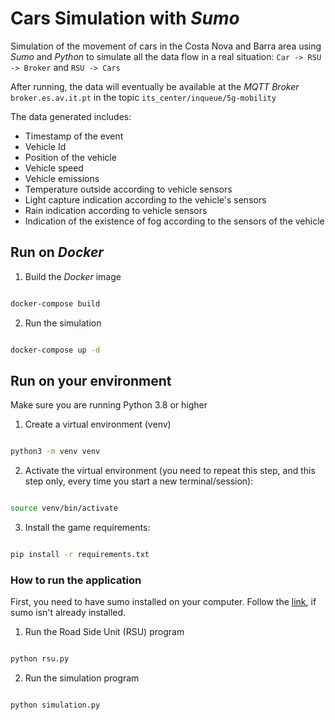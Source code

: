 
# Cars Simulation with _Sumo_

Simulation of the movement of cars in the Costa Nova and Barra area using _Sumo_ and _Python_ to simulate all the data flow in a real situation: `Car -> RSU -> Broker` and `RSU -> Cars`

After running, the data will eventually be available at the _MQTT Broker_ `broker.es.av.it.pt` in the topic `its_center/inqueue/5g-mobility`

The data generated includes:
- Timestamp of the event
- Vehicle Id
- Position of the vehicle
- Vehicle speed
- Vehicle emissions
- Temperature outside according to vehicle sensors
- Light capture indication according to the vehicle's sensors
- Rain indication according to vehicle sensors
- Indication of the existence of fog according to the sensors of the vehicle

## Run on _Docker_

1. Build the _Docker_ image

```bash

docker-compose build

```

2. Run the simulation

```bash

docker-compose up -d

```

## Run on your environment

Make sure you are running Python 3.8 or higher

1. Create a virtual environment (venv)

```bash

python3 -m venv venv

```

  

2. Activate the virtual environment (you need to repeat this step, and this step only, every time you start a new terminal/session):

```bash

source venv/bin/activate

```

  

3. Install the game requirements:

```bash

pip install -r requirements.txt

```

### How to run the application

First, you need to have sumo installed on your computer. Follow the [link](https://sumo.dlr.de/docs/Downloads.php#linux_binaries), if sumo isn't already installed.

1. Run the Road Side Unit (RSU) program

```bash

python rsu.py

```

2. Run the simulation program

```bash

python simulation.py

```
